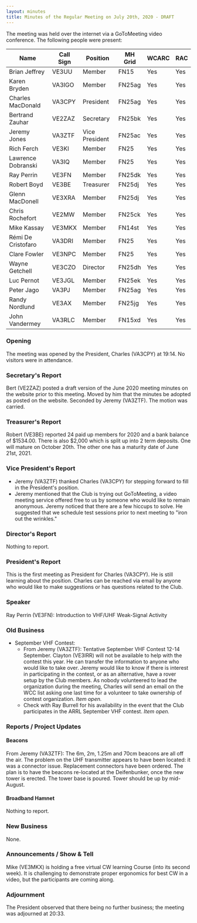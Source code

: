 ```yaml
---
layout: minutes
title: Minutes of the Regular Meeting on July 20th, 2020 - DRAFT
---
```

The meeting was held over the internet via a GoToMeeting video conference.
The following people were present:

| Name                   | Call Sign  | Position         | MH Grid | WCARC | RAC |
|------------------------|------------|------------------|---------|-------|-----|
| Brian Jeffrey          | VE3UU      | Member           | FN15    | Yes   | Yes |
| Karen Bryden           | VA3IGO     | Member           | FN25ag  | Yes   | Yes |
| Charles MacDonald      | VA3CPY     | President        | FN25ag  | Yes   | Yes |
| Bertrand Zauhar        | VE2ZAZ     | Secretary        | FN25bk  | Yes   | Yes |
| Jeremy Jones           | VA3ZTF     | Vice President   | FN25ac  | Yes   | Yes |
| Rich Ferch             | VE3KI      | Member           | FN25    | Yes   | Yes |
| Lawrence Dobranski     | VA3IQ      | Member           | FN25    | Yes   | Yes |
| Ray Perrin             | VE3FN      | Member           | FN25dk  | Yes   | Yes |
| Robert Boyd            | VE3BE      | Treasurer        | FN25dj  | Yes   | Yes |
| Glenn MacDonell        | VE3XRA     | Member           | FN25dj  | Yes   | Yes |
| Chris Rochefort        | VE2MW      | Member           | FN25ck  | Yes   | Yes |
| Mike Kassay            | VE3MKX     | Member           | FN14st  | Yes   | Yes |
| Rémi De Cristofaro     | VA3DRI     | Member           | FN25    | Yes   | Yes |    
| Clare Fowler           | VE3NPC     | Member           | FN25    | Yes   | Yes |
| Wayne Getchell         | VE3CZO     | Director         | FN25dh  | Yes   | Yes |
| Luc Pernot             | VE3JGL     | Member           | FN25ek  | Yes   | Yes |
| Peter Jago             | VA3PJ      | Member           | FN25ag  | Yes   | Yes |
| Randy Nordlund         | VE3AX      | Member           | FN25jg  | Yes   | Yes |
| John Vandermey         | VA3RLC     | Member           | FN15xd  | Yes   | Yes |


### Opening
The meeting was opened by the President, Charles (VA3CPY) at 19:14.
No visitors were in attendance.

### Secretary's Report
Bert (VE2ZAZ) posted a draft version of the June 2020 meeting minutes on the website prior to this meeting. Moved by him that the minutes be adopted as posted on the website. Seconded by Jeremy (VA3ZTF). The motion was carried.

### Treasurer's Report
Robert (VE3BE) reported 24 paid up members for 2020 and a bank balance of $1534.00. There is also $2,000 which is split up into 2 term deposits. One will mature on October 20th. The other one has a maturity date of June 21st, 2021.

### Vice President's Report
- Jeremy (VA3ZTF) thanked Charles (VA3CPY) for stepping forward to fill in the President's position.
- Jeremy mentioned that the Club is trying out GoToMeeting, a video meeting service offered free to us by someone who would like to remain anonymous. Jeremy noticed that there are a few hiccups to solve. He suggested that we schedule test sessions prior to next meeting to "iron out the wrinkles."

### Director's Report
Nothing to report.

### President's Report
This is the first meeting as President for Charles (VA3CPY). He is still learning about the position. Charles can be reached via email by anyone who would like to make suggestions or has questions related to the Club.

### Speaker
Ray Perrin (VE3FN): Introduction to VHF/UHF Weak-Signal Activity

### Old Business
- September VHF Contest:
  - From Jeremy (VA3ZTF): Tentative September VHF Contest 12-14 September. Clayton (VE3IRR) will not be available to help with the contest this year. He can transfer the information to anyone who would like to take over. Jeremy would like to know if there is interest in participating in the contest, or as an alternative, have a rover setup by the Club members. As nobody volunteered to lead the organization during the meeting, Charles will send an email on the WCC list asking one last time for a volunteer to take ownership of contest organization. *Item open.*
  - Check with Ray Burrell for his availability in the event that the Club participates in the ARRL September VHF contest. *Item open.*

### Reports / Project Updates

#### Beacons
From Jeremy (VA3ZTF): The 6m, 2m, 1.25m and 70cm beacons are all off the air. The problem on the UHF transmitter appears to have been located: it was a connector issue. Replacement connectors have been ordered. The plan is to have the beacons re-located at the Deifenbunker, once the new tower is erected. The tower base is poured. Tower should be up by mid-August.

#### Broadband Hamnet
Nothing to report.

### New Business
None.

### Announcements / Show & Tell
Mike (VE3MKX) is holding a free virtual CW learning Course (into its second week). It is challenging to demonstrate proper ergonomics for best CW in a video, but the participants are coming along.

### Adjournment
The President observed that there being no further business; the meeting was adjourned at 20:33.
